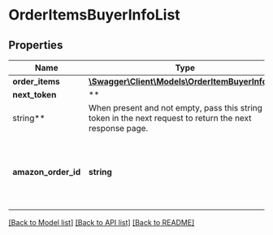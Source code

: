 # OrderItemsBuyerInfoList

## Properties

Name | Type | Description | Notes
------------ | ------------- | ------------- | -------------
**order_items** | [**\Swagger\Client\Models\OrderItemBuyerInfoList**](OrderItemBuyerInfoList.md) |  |
**next_token** | **
string** | When present and not empty, pass this string token in the next request to return the next response page. | [optional]
**amazon_order_id** | **string** | An Amazon-defined order identifier, in 3-7-7 format. |

[[Back to Model list]](../../README.md#documentation-for-models) [[Back to API list]](../../README.md#documentation-for-api-endpoints) [[Back to README]](../../README.md)

